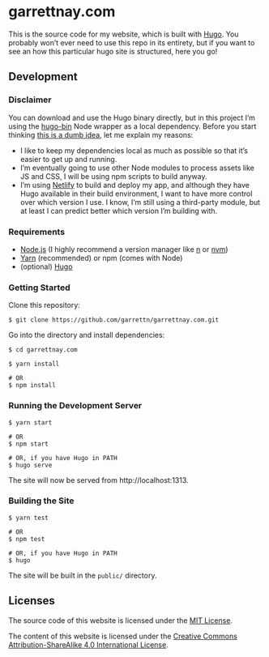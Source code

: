 # garrettnay.com

This is the source code for my website, which is built with [Hugo](http://gohugo.io/). You probably won’t ever need to use this repo in its entirety, but if you want to see an how this particular hugo site is structured, here you go!

## Development

### Disclaimer

You can download and use the Hugo binary directly, but in this project I’m using the [hugo-bin](https://github.com/fenneclab/hugo-bin) Node wrapper as a local dependency. Before you start thinking [this is a dumb idea](https://twitter.com/hipsterhacker/status/401817229672468481),
let me explain my reasons:

- I like to keep my dependencies local as much as possible so that it’s easier to get up and running.
- I’m eventually going to use other Node modules to process assets like JS and CSS, I will be using npm scripts to build anyway.
- I’m using [Netlify](https://www.netlify.com/) to build and deploy my app, and although they have Hugo available in their build environment, I want to have more control over which version I use. I know, I’m still using a third-party module, but at least I can predict better which version I’m building with.

### Requirements

- [Node.js](https://nodejs.org) (I highly recommend a version manager like [n](https://github.com/tj/n) or [nvm](https://github.com/creationix/nvm))
- [Yarn](https://yarnpkg.com/) (recommended) or npm (comes with Node)
- (optional) [Hugo](http://gohugo.io/)

### Getting Started

Clone this repository:

```
$ git clone https://github.com/garrettn/garrettnay.com.git
```

Go into the directory and install dependencies:

```
$ cd garrettnay.com

$ yarn install

# OR
$ npm install
```

### Running the Development Server

```
$ yarn start

# OR
$ npm start

# OR, if you have Hugo in PATH
$ hugo serve
```

The site will now be served from http://localhost:1313.

### Building the Site

```
$ yarn test

# OR
$ npm test

# OR, if you have Hugo in PATH
$ hugo
```

The site will be built in the `public/` directory.

## Licenses

The source code of this website is licensed under the [MIT License](LICENSE.txt).

The content of this website is licensed under the [Creative Commons Attribution-ShareAlike 4.0 International License](LICENSE-content.txt).
